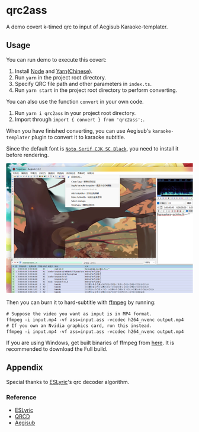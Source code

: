 # qrc2ass

A demo covert k-timed qrc to input of Aegisub Karaoke-templater.

## Usage

You can run demo to execute this covert:

1. Install [Node](https://nodejs.org/en/) and [Yarn](https://yarnpkg.com/)([Chinese](http://yarnpkg.top/Installation.html)). 
2. Run `yarn` in the project root directory.
3. Specify QRC file path and other parameters in `index.ts`.
4. Run `yarn start` in the project root directory to perform converting.

You can also use the function `convert` in your own code.

1. Run `yarn i qrc2ass` in your project root directory.
2. Import through `import { convert } from 'qrc2ass';`.

When you have finished converting, you can use Aegisub's `karaoke-templater` plugin to convert it to karaoke subtitle.

Since the default font is [`Noto Serif CJK SC Black`](public/fonts/NotoSerifCJKsc-Black.otf), you need to install it before rendering.

![img.png](public/images/apply-aegisub-karaoke-template.png)

Then you can burn it to hard-subtitle with [ffmpeg](http://ffmpeg.org/) by running:

```shell
# Suppose the video you want as input is in MP4 format.
ffmpeg -i input.mp4 -vf ass=input.ass -vcodec h264_nvenc output.mp4
# If you own an Nvidia graphics card, run this instead.
ffmpeg -i input.mp4 -vf ass=input.ass -vcodec h264_nvenc output.mp4
```

If you are using Windows, get built binaries of ffmpeg from [here](https://www.gyan.dev/ffmpeg/). It is recommended to download the Full build.

## Appendix

Special thanks to [ESLyric](https://github.com/ESLyric)'s qrc decoder algorithm.

### Reference

- [ESLyric](https://github.com/ESLyric)
- [QRCD](https://github.com/xmcp/QRCD)
- [Aegisub](https://github.com/Aegisub/Aegisub)
